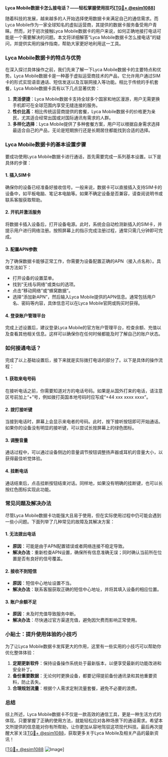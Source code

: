 **Lyca Mobile数据卡怎么接电话？——轻松掌握使用技巧[[TG💪+ @esim1088](https://t.me/s/esim1088)]**

随着科技的发展，越来越多的人开始选择使用数据卡来满足自己的通信需求。而Lyca Mobile作为一家全球知名的虚拟运营商，其提供的数据卡服务备受用户青睐。然而，对于初次接触Lyca Mobile数据卡的用户来说，如何正确地接打电话可能是一个需要解决的问题。本文将详细解答“Lyca Mobile数据卡怎么接电话”的疑问，并提供实用的操作指南，帮助大家更好地利用这一工具。

### Lyca Mobile数据卡的特点与优势

在深入探讨具体操作之前，我们先来了解一下Lyca Mobile数据卡的主要特点和优势。Lyca Mobile数据卡是一种基于虚拟运营商技术的产品，它允许用户通过SIM卡的形式实现语音通话、短信发送以及互联网接入等功能。相比于传统的手机套餐，Lyca Mobile数据卡具有以下几点显著优势：

1. **灵活便捷**：Lyca Mobile数据卡支持全球多个国家和地区漫游，用户无需更换手机即可在全球范围内享受无缝连接的服务。
2. **性价比高**：相比传统运营商提供的套餐，Lyca Mobile数据卡的价格更为亲民，尤其适合经常出国或对国际通讯有需求的人群。
3. **多样化选择**：Lyca Mobile提供了多种套餐方案，用户可以根据自身需求选择最适合自己的产品，无论是短期旅行还是长期居住都能找到合适的选择。

### Lyca Mobile数据卡的基本设置步骤

要成功使用Lyca Mobile数据卡进行通话，首先需要完成一系列基本设置。以下是具体的步骤：

#### 1. 插入SIM卡
确保你的设备已经准备好接收信号。一般来说，数据卡可以直接插入支持SIM卡的设备中，如平板电脑、笔记本电脑等。如果不确定设备是否兼容，请查阅说明书或联系客服获取帮助。

#### 2. 开机并激活服务
将数据卡插入设备后，打开设备电源。此时，系统会自动检测新插入的SIM卡，并提示用户进行网络注册。按照屏幕上的指示完成注册过程，通常只需几分钟即可完成。

#### 3. 配置APN参数
为了确保数据卡能够正常工作，你需要为设备配置正确的APN（接入点名称）。具体方法如下：
   - 打开设备的设置菜单。
   - 找到“无线与网络”或类似的选项。
   - 点击“移动网络”或“蜂窝数据”。
   - 选择“添加新APN”，然后输入Lyca Mobile提供的APN信息。通常包括用户名、密码等内容，具体信息可以在Lyca Mobile官网或购买时获得。

#### 4. 登录账户管理平台
完成上述设置后，建议登录Lyca Mobile的官方账户管理平台，检查余额、充值以及查看其他相关信息。这样可以确保你在任何时候都能及时了解自己的账户状态。

### 如何接通电话？

完成了以上基础设置后，接下来就是实际拨打电话的部分了。以下是具体的操作流程：

#### 1. 获取来电号码
在接听电话之前，你需要知道对方的电话号码。如果是从国外打来的电话，请注意区号前加上“+”号，例如拨打英国本地号码时应写成“+44 xxx xxxx xxxx”。

#### 2. 拨打接听键
当接到电话时，屏幕上会显示来电者的号码。此时，按下接听按钮即可开始通话。如果你的设备没有明显的接听键，可以尝试长按屏幕上的绿色图标。

#### 3. 调整音量
通话过程中，可以通过设备侧边的音量调节按钮调整扬声器或耳机的音量大小，以获得最佳听觉体验。

#### 4. 挂断电话
通话结束后，点击挂断按钮结束对话。同样地，如果没有明确的挂断键，也可以长按红色图标实现此功能。

### 常见问题及解决办法

尽管Lyca Mobile数据卡功能强大且易于使用，但在实际使用过程中仍可能会遇到一些小问题。下面列举了几种常见的故障及其解决方案：

#### 1. 无法拨出电话
   - **原因**：可能是由于APN配置错误或者网络连接不稳定导致。
   - **解决办法**：重新检查APN设置，确保所有信息准确无误；同时确认当前所在位置是否有良好的信号覆盖。

#### 2. 接收不到短信
   - **原因**：短信中心地址设置不当。
   - **解决办法**：联系客服获取正确的短信中心地址，并将其填入设备的相应位置。

#### 3. 账户余额不足
   - **原因**：未及时充值导致服务中断。
   - **解决办法**：尽快通过官方渠道充值，避免因欠费而影响正常使用。

### 小贴士：提升使用体验的小技巧

为了让Lyca Mobile数据卡发挥更大的作用，这里有一些实用的小技巧可以帮助你优化整体体验：

1. **定期更新软件**：保持设备操作系统处于最新版本，以便享受最新的功能改进和安全补丁。
2. **备份重要数据**：无论何时更换设备，都要记得提前备份通讯录和其他重要资料，防止丢失。
3. **合理规划流量**：根据个人需求定制流量套餐，避免不必要的浪费。

### 总结

综上所述，Lyca Mobile数据卡不仅是一款高效的通信工具，更是一种生活方式的体现。只要掌握了正确的使用方法，就能轻松应对各种场景下的通话需求。希望本文所提供的信息能对你有所帮助，让你更加从容地驾驭这项现代科技。最后再次提醒大家关注[TG💪+ @esim1088](https://t.me/s/esim1088)，获取更多关于Lyca Mobile及相关产品的最新资讯！

[[TG💪+ @esim1088](https://t.me/s/esim1088) ![Image](https://i.postimg.cc/4NQfJmqS/Snipaste-2025-05-13-00-14-12.png)]